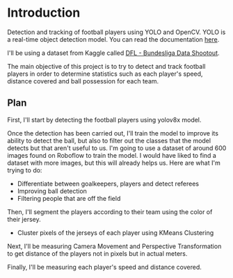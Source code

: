 # Introduction

Detection and tracking of football players using YOLO and OpenCV. YOLO is a real-time object detection model. You can read the documentation [here](https://docs.ultralytics.com/).

I'll be using a dataset from Kaggle called [DFL - Bundesliga Data Shootout](https://www.kaggle.com/competitions/dfl-bundesliga-data-shootout).


The main objective of this project is to try to detect and track football players in order to determine statistics such as each player's speed, distance covered and ball possession for each team.

## Plan
First, I'll start by detecting the football players using yolov8x model.

Once the detection has been carried out, I'll train the model to improve its ability to detect the ball, but also to filter out the classes that the model detects but that aren't useful to us. I'm going to use a dataset of around 600 images found on Roboflow to train the model. I would have liked to find a dataset with more images, but this will already helps us. Here are what I'm trying to do:
- Differentiate between goalkeepers, players and detect referees
- Improving ball detection
- Filtering people that are off the field

Then, I'll segment the players according to their team using the color of their jersey.
- Cluster pixels of the jerseys of each player using KMeans Clustering

Next, I'll be measuring Camera Movement and Perspective Transformation to get distance of the players not in pixels but in actual meters.

Finally, I'll be measuring each player's speed and distance covered.
